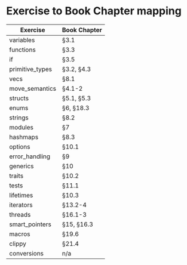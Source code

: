 # Exercise to Book Chapter mapping

| Exercise               | Book Chapter        |
| ---------------------- | ------------------- |
| variables              | §3.1                | DONE
| functions              | §3.3                | DONE
| if                     | §3.5                | DONE
| primitive_types        | §3.2, §4.3          | DONE
| vecs                   | §8.1                |
| move_semantics         | §4.1-2              | DONE
| structs                | §5.1, §5.3          | DONE
| enums                  | §6, §18.3           | DONE
| strings                | §8.2                |
| modules                | §7                  | DONE
| hashmaps               | §8.3                |
| options                | §10.1               |
| error_handling         | §9                  |
| generics               | §10                 |
| traits                 | §10.2               |
| tests                  | §11.1               |
| lifetimes              | §10.3               |
| iterators              | §13.2-4             |
| threads                | §16.1-3             |
| smart_pointers         | §15, §16.3          |
| macros                 | §19.6               |
| clippy                 | §21.4               |
| conversions            | n/a                 |

